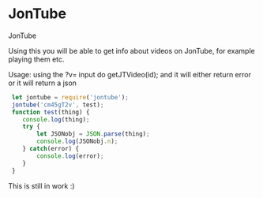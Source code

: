 # JonTube
JonTube

Using this you will be able to get info about videos on JonTube, for example playing them etc.

Usage:
using the ?v= input do
getJTVideo(id);
and it will either return error or it will return a json
```javascript
 let jontube = require('jontube');
 jontube('cm45gT2v', test);
 function test(thing) {
	console.log(thing);
	try {
		let JSONobj = JSON.parse(thing);
		console.log(JSONobj.n);
	} catch(error) {
		console.log(error);
	}
 }
```

This is still in work :)
